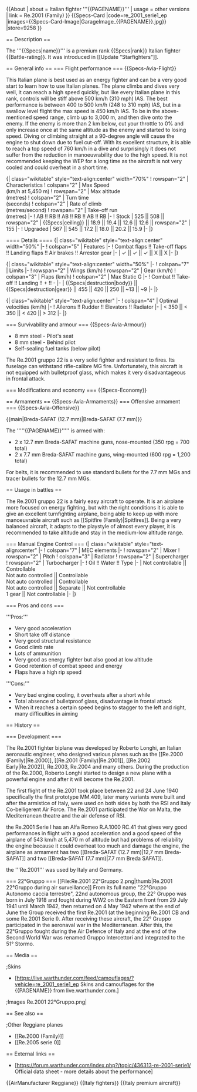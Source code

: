 {{About
| about = Italian fighter '''{{PAGENAME}}'''
| usage = other versions
| link = Re.2001 (Family)
}}
{{Specs-Card
|code=re_2001_serie1_ep
|images={{Specs-Card-Image|GarageImage_{{PAGENAME}}.jpg}}
|store=9258
}}

== Description ==
<!-- ''In the description, the first part should be about the history of and the creation and combat usage of the aircraft, as well as its key features. In the second part, tell the reader about the aircraft in the game. Insert a screenshot of the vehicle, so that if the novice player does not remember the vehicle by name, he will immediately understand what kind of vehicle the article is talking about.'' -->
The '''{{Specs|name}}''' is a premium rank {{Specs|rank}} Italian fighter {{Battle-rating}}. It was introduced in [[Update "Starfighters"]].

== General info ==
=== Flight performance ===
{{Specs-Avia-Flight}}
<!-- ''Describe how the aircraft behaves in the air. Speed, manoeuvrability, acceleration and allowable loads - these are the most important characteristics of the vehicle.'' -->
This Italian plane is best used as an energy fighter and can be a very good start to learn how to use Italian planes. The plane climbs and dives very well, it can reach a high speed quickly, but like every Italian plane in this rank, controls will be stiff above 500 km/h (310 mph) IAS. The best performance is between 400 to 500 km/h (248 to 310 mph) IAS, but in a swallow level flight the max speed is 450 km/h IAS. To be in the above-mentioned speed range, climb up to 3,000 m, and then dive onto the enemy. If the enemy is more than 2 km below, cut your throttle to 0% and only increase once at the same altitude as the enemy and started to losing speed. Diving or climbing straight at a 90-degree angle will cause the engine to shut down due to fuel cut-off. With its excellent structure, it is able to reach a top speed of 760 km/h in a dive and surprisingly it does not suffer from the reduction in manoeuvrability due to the high speed. It is not recommended keeping the WEP for a long time as the aircraft is not very cooled and could overheat in a short time.

{| class="wikitable" style="text-align:center" width="70%"
! rowspan="2" | Characteristics
! colspan="2" | Max Speed<br>(km/h at 5,450 m)
! rowspan="2" | Max altitude<br>(metres)
! colspan="2" | Turn time<br>(seconds)
! colspan="2" | Rate of climb<br>(metres/second)
! rowspan="2" | Take-off run<br>(metres)
|-
! AB !! RB !! AB !! RB !! AB !! RB
|-
! Stock
| 525 || 508 || rowspan="2" | {{Specs|ceiling}} || 18.9 || 19.4 || 12.6 || 12.6 || rowspan="2" | 155
|-
! Upgraded
| 567 || 545 || 17.2 || 18.0 || 20.2 || 15.9
|-
|}

==== Details ====
{| class="wikitable" style="text-align:center" width="50%"
|-
! colspan="5" | Features
|-
! Combat flaps !! Take-off flaps !! Landing flaps !! Air brakes !! Arrestor gear
|-
| ✓ || ✓ || ✓ || X || X     <!-- ✓ -->
|-
|}

{| class="wikitable" style="text-align:center" width="50%"
|-
! colspan="7" | Limits
|-
! rowspan="2" | Wings (km/h)
! rowspan="2" | Gear (km/h)
! colspan="3" | Flaps (km/h)
! colspan="2" | Max Static G
|-
! Combat !! Take-off !! Landing !! + !! -
|-
| {{Specs|destruction|body}} || {{Specs|destruction|gear}} || 455 || 420 || 250 || ~13 || ~9
|-
|}

{| class="wikitable" style="text-align:center"
|-
! colspan="4" | Optimal velocities (km/h)
|-
! Ailerons !! Rudder !! Elevators !! Radiator
|-
| < 350 || < 350 || < 420 || > 312
|-
|}

=== Survivability and armour ===
{{Specs-Avia-Armour}}
<!-- ''Examine the survivability of the aircraft. Note how vulnerable the structure is and how secure the pilot is, whether the fuel tanks are armoured, etc. Describe the armour, if there is any, and also mention the vulnerability of other critical aircraft systems.'' -->

* 8 mm steel - Pilot's seat
* 8 mm steel - Behind pilot
* Self-sealing fuel tanks (below pilot)

The Re.2001 gruppo 22 is a very solid fighter and resistant to fires. Its fuselage can withstand rifle-calibre MG fire. Unfortunately, this aircraft is not equipped with bulletproof glass, which makes it very disadvantageous in frontal attack.

=== Modifications and economy ===
{{Specs-Economy}}

== Armaments ==
{{Specs-Avia-Armaments}}
=== Offensive armament ===
{{Specs-Avia-Offensive}}
<!-- ''Describe the offensive armament of the aircraft, if any. Describe how effective the cannons and machine guns are in a battle, and also what belts or drums are better to use. If there is no offensive weaponry, delete this subsection.'' -->
{{main|Breda-SAFAT (12.7 mm)|Breda-SAFAT (7.7 mm)}}

The '''''{{PAGENAME}}''''' is armed with:

* 2 x 12.7 mm Breda-SAFAT machine guns, nose-mounted (350 rpg = 700 total)
* 2 x 7.7 mm Breda-SAFAT machine guns, wing-mounted (600 rpg = 1,200 total)

For belts, it is recommended to use standard bullets for the 7.7 mm MGs and tracer bullets for the 12.7 mm MGs.

== Usage in battles ==
<!-- ''Describe the tactics of playing in the aircraft, the features of using aircraft in a team and advice on tactics. Refrain from creating a "guide" - do not impose a single point of view, but instead, give the reader food for thought. Examine the most dangerous enemies and give recommendations on fighting them. If necessary, note the specifics of the game in different modes (AB, RB, SB).'' -->
The Re.2001 gruppo 22 is a fairly easy aircraft to operate. It is an airplane more focused on energy fighting, but with the right conditions it is able to give an excellent turnfighting airplane, being able to keep up with more manoeuvrable aircraft such as [[Spitfire (Family)|Spitfires]]. Being a very balanced aircraft, it adapts to the playstyle of almost every player, it is recommended to take altitude and stay in the medium-low altitude range.

=== Manual Engine Control ===
{| class="wikitable" style="text-align:center"
|-
! colspan="7" | MEC elements
|-
! rowspan="2" | Mixer
! rowspan="2" | Pitch
! colspan="3" | Radiator
! rowspan="2" | Supercharger
! rowspan="2" | Turbocharger
|-
! Oil !! Water !! Type
|-
| Not controllable || Controllable<br>Not auto controlled || Controllable<br>Not auto controlled || Controllable<br>Not auto controlled || Separate || Not controllable<br>1 gear || Not controllable
|-
|}

=== Pros and cons ===
<!-- ''Summarise and briefly evaluate the vehicle in terms of its characteristics and combat effectiveness. Mark its pros and cons in the bulleted list. Try not to use more than 6 points for each of the characteristics. Avoid using categorical definitions such as "bad", "good" and the like - use substitutions with softer forms such as "inadequate" and "effective".'' -->

'''Pros:'''

* Very good acceleration
* Short take off distance
* Very good structural resistance
* Good climb rate
* Lots of ammunition
* Very good as energy fighter but also good at low altitude
* Good retention of combat speed and energy
* Flaps have a high rip speed

'''Cons:'''

* Very bad engine cooling, it overheats after a short while
* Total absence of bulletproof glass, disadvantage in frontal attack
* When it reaches a certain speed begins to stagger to the left and right, many difficulties in aiming

== History ==
<!-- ''Describe the history of the creation and combat usage of the aircraft in more detail than in the introduction. If the historical reference turns out to be too long, take it to a separate article, taking a link to the article about the vehicle and adding a block "/History" (example: <nowiki>https://wiki.warthunder.com/(Vehicle-name)/History</nowiki>) and add a link to it here using the <code>main</code> template. Be sure to reference text and sources by using <code><nowiki><ref></ref></nowiki></code>, as well as adding them at the end of the article with <code><nowiki><references /></nowiki></code>. This section may also include the vehicle's dev blog entry (if applicable) and the in-game encyclopedia description (under <code><nowiki>=== In-game description ===</nowiki></code>, also if applicable).'' -->

=== Development ===

The Re.2001 fighter biplane was developed by Roberto Longhi, an Italian aeronautic engineer, who designed various planes such as the [[Re.2000 (Family)|Re.2000]], [[Re.2001 (Family)|Re.2001]], [[Re.2002 Early|Re.2002]], Re.2003, Re.2004 and many others. During the production of the Re.2000, Roberto Longhi started to design a new plane with a powerful engine and after it will become the Re.2001.

The first flight of the Re.2001 took place between 22 and 24 June 1940 specifically the first prototype MM.409, later many variants were built and after the armistice of Italy, were used on both sides by both the RSI and Italy Co-belligerent Air Force. The Re.2001 participated the War on Malta, the Mediterranean theatre and the air defense of RSI.

the Re.2001 Serie I has an Alfa Romeo R.A.1000 RC.41 that gives very good performances in flight with a good acceleration and a good speed of the airplane of 543 km/h at 5,470 m of altitude but had problems of reliability the engine because it could overheat too much and damage the engine, the airplane as armament has two [[Breda-SAFAT (12.7 mm)|12,7 mm Breda-SAFAT]] and two [[Breda-SAFAT (7.7 mm)|7.7 mm Breda SAFAT]].

the '''Re.2001''' was used by Italy and Germany.

=== 22°Gruppo ===
[[File:Re.2001 22°Gruppo 2.png|thumb|Re.2001 22°Gruppo during air surveillance]]
From its full name "22°Gruppo Autonomo caccia terrestre", 22nd autonomous group, the 22° Gruppo was born in July 1918 and fought during WW2 on the Eastern front from 29 July 1941 until March 1942, then returned on 4 May 1942 where at the end of June the Group received the first Re.2001 (at the beginning Re.2001 CB and some Re.2001 Serie I). After receiving these aircraft, the 22° Gruppo participated in the aeronaval war in the Mediterranean. After this, the 22°Gruppo fought during the Air Defence of Italy and at the end of the Second World War was renamed Gruppo Intercettori and integrated to the 51° Stormo.

== Media ==
<!-- ''Excellent additions to the article would be video guides, screenshots from the game, and photos.'' -->

;Skins
* [https://live.warthunder.com/feed/camouflages/?vehicle=re_2001_serie1_ep Skins and camouflages for the {{PAGENAME}} from live.warthunder.com.]

;Images
<gallery mode="packed-hover" heights="150">
Re.2001 22°Gruppo.png|
</gallery>

== See also ==
<!-- ''Links to the articles on the War Thunder Wiki that you think will be useful for the reader, for example:''
* ''reference to the series of the aircraft;''
* ''links to approximate analogues of other nations and research trees.'' -->

;Other Reggiane planes
* [[Re.2000 (Family)]]
* [[Re.2005 serie 0]]

== External links ==
<!-- ''Paste links to sources and external resources, such as:''
* ''topic on the official game forum;''
* ''other literature.'' -->

* [https://forum.warthunder.com/index.php?/topic/436313-re-2001-serie1/ Official data sheet - more details about the performance]

{{AirManufacturer Reggiane}}
{{Italy fighters}}
{{Italy premium aircraft}}